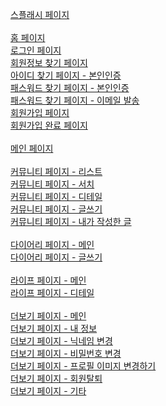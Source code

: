 [스플래시 페이지](https://ssakddook.netlify.app/splash)<br /><br/>
[홈 페이지](https://ssakddook.netlify.app/home)<br />
[로그인 페이지](https://ssakddook.netlify.app/auth/login)<br />
[회원정보 찾기 페이지](https://ssakddook.netlify.app/auth/search)<br />
[아이디 찾기 페이지 - 본인인증](https://ssakddook.netlify.app/auth/find/id)<br />
[패스워드 찾기 페이지 - 본인인증](https://ssakddook.netlify.app/auth/find/password)<br />
[패스워드 찾기 페이지 - 이메일 발송](https://ssakddook.netlify.app/auth/find/password/success)<br />
[회원가입 페이지](https://ssakddook.netlify.app/auth/signup)<br />
[회원가입 완료 페이지](https://ssakddook.netlify.app/auth/signupsuccess)<br/><br/>
[메인 페이지](https://ssakddook.netlify.app/main)<br/><br/>
[커뮤니티 페이지 - 리스트 ](https://ssakddook.netlify.app/community/list)<br />
[커뮤니티 페이지 - 서치 ](https://ssakddook.netlify.app/community/search)<br />
[커뮤니티 페이지 - 디테일 ](https://ssakddook.netlify.app/community/detail)<br />
[커뮤니티 페이지 - 글쓰기 ](https://ssakddook.netlify.app/community/write)<br />
[커뮤니티 페이지 - 내가 작성한 글](https://ssakddook.netlify.app/community/my-article)<br /><br/>
[다이어리 페이지 - 메인](https://ssakddook.netlify.app/diary)<br />
[다이어리 페이지 - 글쓰기](https://ssakddook.netlify.app/diary/write)<br /><br/>
[라이프 페이지 - 메인](https://ssakddook.netlify.app/life)<br/>
[라이프 페이지 - 디테일](https://ssakddook.netlify.app/life/detail)<br/><br/>
[더보기 페이지 - 메인](https://ssakddook.netlify.app/more)<br/>
[더보기 페이지 - 내 정보](https://ssakddook.netlify.app/more/my-information)<br/>
[더보기 페이지 - 닉네임 변경](https://ssakddook.netlify.app/more/change-nickname)<br/>
[더보기 페이지 - 비밀번호 변경](https://ssakddook.netlify.app/more/change-password)<br/>
[더보기 페이지 - 프로필 이미지 변경하기](https://ssakddook.netlify.app/more/change-profile-image)<br/>
[더보기 페이지 - 회원탈퇴](https://ssakddook.netlify.app/more/secession)<br/>
[더보기 페이지 - 기타](https://ssakddook.netlify.app/more/etc)<br/>




